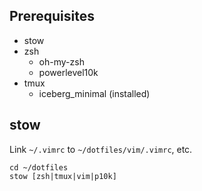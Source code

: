 ## Prerequisites
- stow
- zsh
  - oh-my-zsh
  - powerlevel10k
- tmux
  - iceberg_minimal (installed)

## stow
Link `~/.vimrc` to `~/dotfiles/vim/.vimrc`, etc.
```
cd ~/dotfiles
stow [zsh|tmux|vim|p10k]
```

